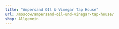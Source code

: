 ```yaml
---
title: "Ampersand OIl & Vinegar Tap House"
url: /moscow/ampersand-oil-und-vinegar-tap-house/
shop: Allgemein
---
```

